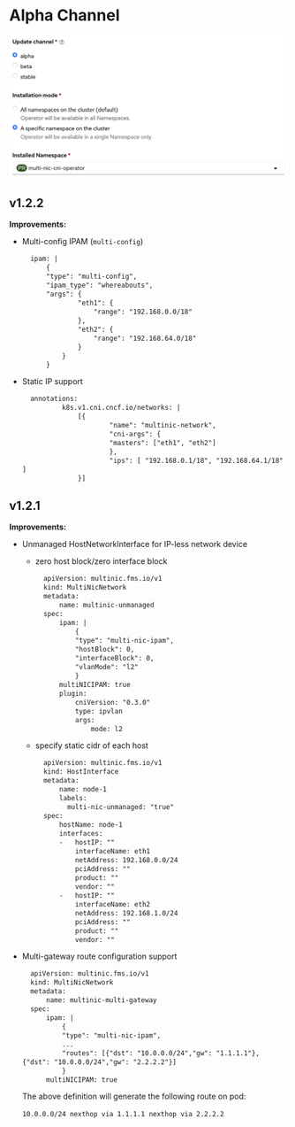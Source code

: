 # Alpha Channel

![](../img/alpha-release.png)

## v1.2.2

**Improvements:**

* Multi-config IPAM (`multi-config`) 

        ipam: |
            { 
            "type": "multi-config",
            "ipam_type": "whereabouts",
            "args": {
                    "eth1": {
                        "range": "192.168.0.0/18"
                    },
                    "eth2": {
                        "range": "192.168.64.0/18"
                    }
                }
            }
        
* Static IP support

        annotations:
                k8s.v1.cni.cncf.io/networks: |
                    [{
                            "name": "multinic-network",
                            "cni-args": {
                            "masters": ["eth1", "eth2"]
                            },
                            "ips": [ "192.168.0.1/18", "192.168.64.1/18" ]
                    }]

## v1.2.1

**Improvements:**

* Unmanaged HostNetworkInterface for IP-less network device 
    - zero host block/zero interface block

            apiVersion: multinic.fms.io/v1
            kind: MultiNicNetwork
            metadata:
                name: multinic-unmanaged
            spec:
                ipam: |
                    {
                    "type": "multi-nic-ipam",
                    "hostBlock": 0, 
                    "interfaceBlock": 0,
                    "vlanMode": "l2"
                    }
                multiNICIPAM: true
                plugin:
                    cniVersion: "0.3.0"
                    type: ipvlan
                    args: 
                        mode: l2

    - specify static cidr of each host

            apiVersion: multinic.fms.io/v1
            kind: HostInterface
            metadata:
                name: node-1
                labels:
                  multi-nic-unmanaged: "true"
            spec:
                hostName: node-1
                interfaces:
                -   hostIP: ""
                    interfaceName: eth1
                    netAddress: 192.168.0.0/24
                    pciAddress: ""
                    product: ""
                    vendor: ""
                -   hostIP: ""
                    interfaceName: eth2
                    netAddress: 192.168.1.0/24
                    pciAddress: ""
                    product: ""
                    vendor: ""
                
* Multi-gateway route configuration support

        apiVersion: multinic.fms.io/v1
        kind: MultiNicNetwork
        metadata:
            name: multinic-multi-gateway
        spec:
            ipam: |
                {
                "type": "multi-nic-ipam",
                ...
                "routes": [{"dst": "10.0.0.0/24","gw": "1.1.1.1"}, {"dst": "10.0.0.0/24","gw": "2.2.2.2"}]
                }
            multiNICIPAM: true

    The above definition will generate the following route on pod:
    
    `10.0.0.0/24 nexthop via 1.1.1.1 nexthop via 2.2.2.2`